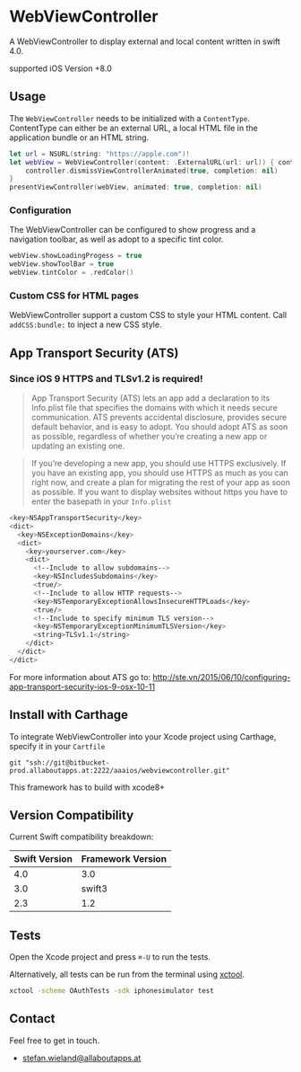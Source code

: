 # WebViewController

A WebViewController to display external and local content written in swift 4.0.

supported iOS Version +8.0

## Usage

The `WebViewController` needs to be initialized with a `ContentType`.
ContentType can either be an external URL, a local HTML file in the application bundle or an HTML string.

```swift
let url = NSURL(string: "https://apple.com")!
let webView = WebViewController(content: .ExternalURL(url: url)) { controller in
	controller.dismissViewControllerAnimated(true, completion: nil)
}
presentViewController(webView, animated: true, completion: nil)
```

### Configuration

The WebViewController can be configured to show progress and a navigation toolbar, as well as adopt to a specific tint color.

```swift 
webView.showLoadingProgess = true
webView.showToolBar = true
webView.tintColor = .redColor()
```

### Custom CSS for HTML pages

WebViewController support a custom CSS to style your HTML content.
Call `addCSS:bundle:` to inject a new CSS style.

## App Transport Security (ATS)

### Since iOS 9 HTTPS and TLSv1.2 is required!

> App Transport Security (ATS) lets an app add a declaration to its Info.plist file that specifies the domains with which it needs secure communication. ATS prevents accidental disclosure, provides secure default behavior, and is easy to adopt. You should adopt ATS as soon as possible, regardless of whether you’re creating a new app or updating an existing one.

> If you’re developing a new app, you should use HTTPS exclusively. If you have an existing app, you should use HTTPS as much as you can right now, and create a plan for migrating the rest of your app as soon as possible.
> If you want to display websites without https you have to enter the basepath in your ```Info.plist ```

```bash
<key>NSAppTransportSecurity</key>
<dict>
  <key>NSExceptionDomains</key>
  <dict>
    <key>yourserver.com</key>
    <dict>
      <!--Include to allow subdomains-->
      <key>NSIncludesSubdomains</key>
      <true/>
      <!--Include to allow HTTP requests-->
      <key>NSTemporaryExceptionAllowsInsecureHTTPLoads</key>
      <true/>
      <!--Include to specify minimum TLS version-->
      <key>NSTemporaryExceptionMinimumTLSVersion</key>
      <string>TLSv1.1</string>
    </dict>
  </dict>
</dict>
```

For more information about ATS go to:
<http://ste.vn/2015/06/10/configuring-app-transport-security-ios-9-osx-10-11>

## Install with Carthage

To integrate WebViewController into your Xcode project using Carthage, specify it in your ```Cartfile```

```
git "ssh://git@bitbucket-prod.allaboutapps.at:2222/aaaios/webviewcontroller.git"
```
This framework has to build with xcode8+

## Version Compatibility

Current Swift compatibility breakdown:

| Swift Version | Framework Version |
| ------------- | ----------------- |
| 4.0            | 3.0              |
| 3.0	        | swift3          	|
| 2.3	        | 1.2          		|

## Tests

Open the Xcode project and press `⌘-U` to run the tests.

Alternatively, all tests can be run from the terminal using [xctool](https://github.com/facebook/xctool).

```bash
xctool -scheme OAuthTests -sdk iphonesimulator test
```

## Contact

Feel free to get in touch.

* <stefan.wieland@allaboutapps.at>
